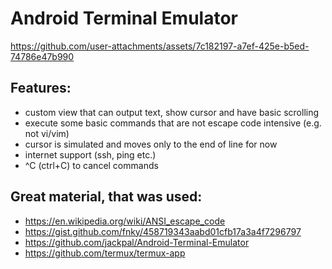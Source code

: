 # Android Terminal Emulator

https://github.com/user-attachments/assets/7c182197-a7ef-425e-b5ed-74786e47b990

## Features:

* custom view that can output text, show cursor and have basic scrolling
* execute some basic commands that are not escape code intensive (e.g. not vi/vim)
* cursor is simulated and moves only to the end of line for now
* internet support (ssh, ping etc.)
* ^C (ctrl+C) to cancel commands

## Great material, that was used:

* https://en.wikipedia.org/wiki/ANSI_escape_code
* https://gist.github.com/fnky/458719343aabd01cfb17a3a4f7296797
* https://github.com/jackpal/Android-Terminal-Emulator
* https://github.com/termux/termux-app
